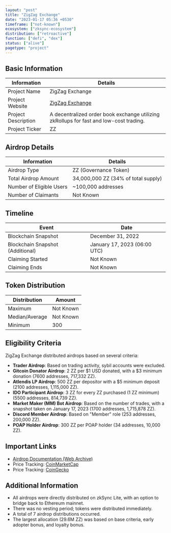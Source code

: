 ```yaml
---
layout: "post"
title: "ZigZag Exchange"
date: "2023-01-17 05:36 +0530"
timeframe: ["not-known"]
ecosystem: ["zksync-ecosystem"]
distribution: ["retroactive"]
function: ["defi", "dex"]
status: ["alive"]
pagetype: "project"
---
```


## Basic Information

| Information         | Details                                                                                |
| ------------------- | -------------------------------------------------------------------------------------- |
| Project Name        | ZigZag Exchange                                                                        |
| Project Website     | [ZigZag Exchange](https://zigzag.exchange)                                             |
| Project Description | A decentralized order book exchange utilizing zkRollups for fast and low-cost trading. |
| Project Ticker      | ZZ                                                                                     |

## Airdrop Details

| Information              | Details                             |
| ------------------------ | ----------------------------------- |
| Airdrop Type             | ZZ (Governance Token)               |
| Total Airdrop Amount     | 34,000,000 ZZ (34% of total supply) |
| Number of Eligible Users | ~100,000 addresses                  |
| Number of Claimants      | Not Known                           |

## Timeline

| Event                            | Date                         |
| -------------------------------- | ---------------------------- |
| Blockchain Snapshot              | December 31, 2022            |
| Blockchain Snapshot (Additional) | January 17, 2023 (06:00 UTC) |
| Claiming Started                 | Not Known                    |
| Claiming Ends                    | Not Known                    |

## Token Distribution

| Distribution   | Amount    |
| -------------- | --------- |
| Maximum        | Not Known |
| Median/Average | Not Known |
| Minimum        | 300       |

## Eligibility Criteria

ZigZag Exchange distributed airdrops based on several criteria:

- **Trader Airdrop**: Based on trading activity, sybil accounts were excluded.
- **Gitcoin Donator Airdrop**: 2 ZZ per $1 USD donated, with a $3 minimum donation (7600 addresses, 717,332 ZZ).
- **Atlendis LP Airdrop**: 500 ZZ per depositor with a $5 minimum deposit (2100 addresses, 1,115,000 ZZ).
- **IDO Participant Airdrop**: 3 ZZ for every ZZ purchased (1 ZZ minimum) (5500 addresses, 814,739 ZZ).
- **Market Maker (MM) Bot Airdrop**: Based on the number of trades, with a snapshot taken on January 17, 2023 (1700 addresses, 1,715,878 ZZ).
- **Discord Member Airdrop**: Based on "Member" role (253 addresses, 200,000 ZZ).
- **POAP Holder Airdrop**: 300 ZZ per POAP holder (34 addresses, 10,000 ZZ).

## Important Links

- [Airdrop Documentation (Web Archive)](https://web.archive.org/web/20230304041149/https://docs.zigzag.exchange/zigzag-exchange/airdrops#eligibility-lists)
- Price Tracking: [CoinMarketCap](https://coinmarketcap.com/currencies/zigzag/)
- Price Tracking: [CoinGecko](https://www.coingecko.com/en/coins/zigzag)

## Additional Information

- All airdrops were directly distributed on zkSync Lite, with an option to bridge back to Ethereum mainnet.
- There was no vesting period; tokens were distributed immediately.
- A total of 7 airdrop distributions occurred.
- The largest allocation (29.6M ZZ) was based on base criteria, early adopter bonus, and loyalty bonus.